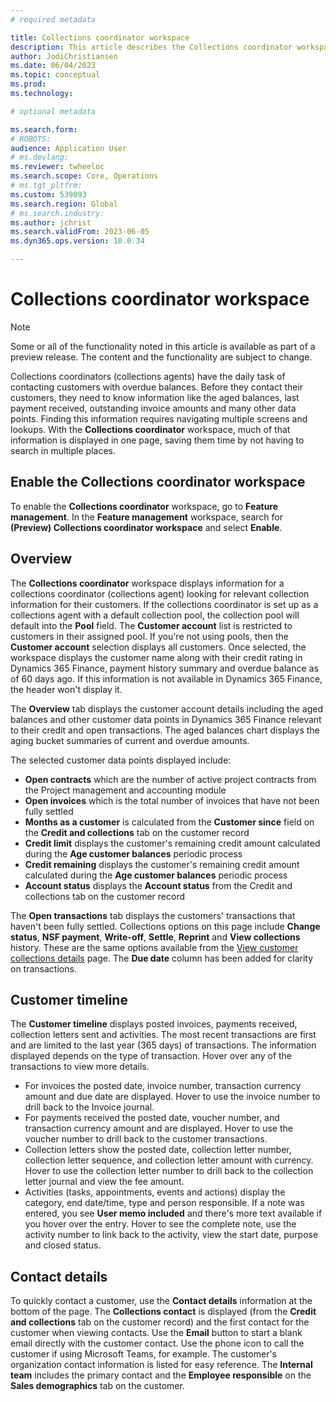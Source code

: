 ```yaml
---
# required metadata

title: Collections coordinator workspace
description: This article describes the Collections coordinator workspace including the aged balances and customer timeline summary. 
author: JodiChristiansen
ms.date: 06/04/2023
ms.topic: conceptual
ms.prod: 
ms.technology: 

# optional metadata

ms.search.form:  
# ROBOTS: 
audience: Application User
# ms.devlang: 
ms.reviewer: twheeloc
ms.search.scope: Core, Operations
# ms.tgt_pltfrm: 
ms.custom: 539093
ms.search.region: Global
# ms.search.industry: 
ms.author: jchrist
ms.search.validFrom: 2023-06-05
ms.dyn365.ops.version: 10.0.34

---
```


# Collections coordinator workspace
> [!NOTE] 
> Some or all of the functionality noted in this article is available as part of a preview release. The content and the functionality are subject to change. 

Collections coordinators (collections agents) have the daily task of contacting customers with overdue balances. Before they contact their customers, they need to know information like the aged balances, last payment received, outstanding invoice amounts and many other data points. Finding this information requires navigating multiple screens and lookups. With the **Collections coordinator** workspace, much of that information is displayed in one page, saving them time by not having to search in multiple places. 

## Enable the Collections coordinator workspace
To enable the **Collections coordinator** workspace, go to **Feature management**. In the **Feature management** workspace, search for **(Preview) Collections coordinator workspace** and select **Enable**.

## Overview
The **Collections coordinator** workspace displays information for a collections coordinator (collections agent) looking for relevant collection information for their customers. If the collections coordinator is set up as a collections agent with a default collection pool, the collection pool will default into the **Pool** field. The **Customer account** list is restricted to customers in their assigned pool. If you're not using pools, then the **Customer account** selection displays all customers. Once selected, the workspace displays the customer name along with their credit rating in Dynamics 365 Finance, payment history summary and overdue balance as of 60 days ago. If this information is not available in Dynamics 365 Finance, the header won't display it. 

The **Overview** tab displays the customer account details including the aged balances and other customer data points in Dynamics 365 Finance relevant to their credit and open transactions. The aged balances chart displays the aging bucket summaries of current and overdue amounts. 

The selected customer data points displayed include:
 - **Open contracts** which are the number of active project contracts from the Project management and accounting module
 - **Open invoices** which is the total number of invoices that have not been fully settled
 - **Months as a customer** is calculated from the **Customer since** field on the **Credit and collections** tab on the customer record
 - **Credit limit** displays the customer's remaining credit amount calculated during the **Age customer balances** periodic process
 - **Credit remaining** displays the customer's remaining credit amount calculated during the **Age customer balances** periodic process
 - **Account status** displays the **Account status** from the Credit and collections tab on the customer record

The **Open transactions** tab displays the customers' transactions that haven't been fully settled. Collections options on this page include **Change status**, **NSF payment**, **Write-off**, **Settle**, **Reprint** and **View collections** history. These are the same options available from the [View customer collections details](tasks/review-collections-information.md#view-aged-customer-balances) page. The **Due date** column has been added for clarity on transactions. 

## Customer timeline
The **Customer timeline** displays posted invoices, payments received, collection letters sent and activities. The most recent transactions are first and are limited to the last year (365 days) of transactions. The information displayed depends on the type of transaction. Hover over any of the transactions to view more details. 

 - For invoices the posted date, invoice number, transaction currency amount and due date are displayed. Hover to use the invoice number to drill back to the Invoice journal. 
 - For payments received the posted date, voucher number, and transaction currency amount and are displayed. Hover to use the voucher number to drill back to the customer transactions. 
 - Collection letters show the posted date, collection letter number, collection letter sequence, and collection letter amount with currency. Hover to use the collection letter number to drill back to the collection letter journal and view the fee amount.
 - Activities (tasks, appointments, events and actions) display the category, end date/time, type and person responsible. If a note was entered, you see **User memo included** and there's more text available if you hover over the entry. Hover to see the complete note, use the activity number to link back to the activity, view the start date, purpose and closed status.  

## Contact details
To quickly contact a customer, use the **Contact details** information at the bottom of the page. The **Collections contact** is displayed (from the **Credit and collections** tab on the customer record) and the first contact for the customer when viewing contacts. Use the **Email** button to start a blank email directly with the customer contact. Use the phone icon to call the customer if using Microsoft Teams, for example. The customer's organization contact information is listed for easy reference. The **Internal team** includes the primary contact and the **Employee responsible** on the **Sales demographics** tab on the customer. 

